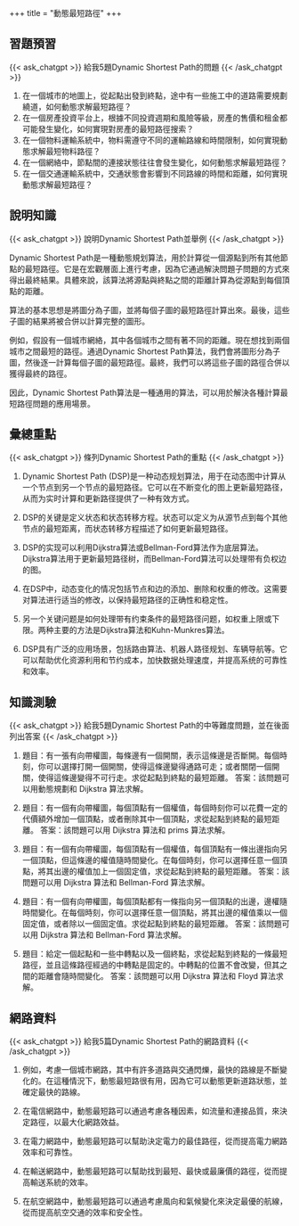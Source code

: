 +++
title = "動態最短路徑"
+++
## 習題預習
{{< ask_chatgpt >}}
給我5題Dynamic Shortest Path的問題
{{< /ask_chatgpt >}}



1. 在一個城市的地圖上，從起點出發到終點，途中有一些施工中的道路需要規劃繞道，如何動態求解最短路徑？
2. 在一個房產投資平台上，根據不同投資週期和風險等級，房產的售價和租金都可能發生變化，如何實現對房產的最短路徑搜索？
3. 在一個物料運輸系統中，物料需遵守不同的運輸路線和時間限制，如何實現動態求解最短物料路徑？
4. 在一個網絡中，節點間的連接狀態往往會發生變化，如何動態求解最短路徑？
5. 在一個交通運輸系統中，交通狀態會影響到不同路線的時間和距離，如何實現動態求解最短路徑？   

## 說明知識
{{< ask_chatgpt >}}
說明Dynamic Shortest Path並舉例
{{< /ask_chatgpt >}}



Dynamic Shortest Path是一種動態規划算法，用於計算從一個源點到所有其他節點的最短路徑。它是在宏觀層面上進行考慮，因為它通過解決問題子問題的方式來得出最終結果。具體來說，該算法將源點與終點之間的距離計算為從源點到每個頂點的距離。

算法的基本思想是將圖分為子圖，並將每個子圖的最短路徑計算出來。最後，這些子圖的結果將被合併以計算完整的圖形。

例如，假設有一個城市網絡，其中各個城市之間有著不同的距離。現在想找到兩個城市之間最短的路徑。通過Dynamic Shortest Path算法，我們會將圖形分為子圖，然後逐一計算每個子圖的最短路徑。最終，我們可以將這些子圖的路徑合併以獲得最終的路徑。

因此，Dynamic Shortest Path算法是一種通用的算法，可以用於解決各種計算最短路徑問題的應用場景。   

## 彙總重點
{{< ask_chatgpt >}}
條列Dynamic Shortest Path的重點
{{< /ask_chatgpt >}}



1. Dynamic Shortest Path (DSP)是一种动态规划算法，用于在动态图中计算从一个节点到另一个节点的最短路径。它可以在不断变化的图上更新最短路径，从而为实时计算和更新路径提供了一种有效方式。

2. DSP的关键是定义状态和状态转移方程。状态可以定义为从源节点到每个其他节点的最短距离，而状态转移方程描述了如何更新最短路径。

3. DSP的实现可以利用Dijkstra算法或Bellman-Ford算法作为底层算法。Dijkstra算法用于更新最短路径树，而Bellman-Ford算法可以处理带有负权边的图。

4. 在DSP中，动态变化的情况包括节点和边的添加、删除和权重的修改。这需要对算法进行适当的修改，以保持最短路径的正确性和稳定性。

5. 另一个关键问题是如何处理带有约束条件的最短路径问题，如权重上限或下限。两种主要的方法是Dijkstra算法和Kuhn-Munkres算法。

6. DSP具有广泛的应用场景，包括路由算法、机器人路径规划、车辆导航等。它可以帮助优化资源利用和节约成本，加快数据处理速度，并提高系统的可靠性和效率。   

## 知識測驗
{{< ask_chatgpt >}}
給我5題Dynamic Shortest Path的中等難度問題，並在後面列出答案
{{< /ask_chatgpt >}}

1. 題目：有一張有向帶權圖，每條邊有一個開關，表示這條邊是否斷開。每個時刻，你可以選擇打開一個開關，使得這條邊變得通路可走；或者關閉一個開關，使得這條邊變得不可行走。求從起點到終點的最短距離。
答案：該問題可以用動態規劃和 Dijkstra 算法求解。

2. 題目：有一個有向帶權圖，每個頂點有一個權值，每個時刻你可以花費一定的代價額外增加一個頂點，或者刪除其中一個頂點，求從起點到終點的最短距離。
答案：該問題可以用 Dijkstra 算法和 prims 算法求解。

3. 題目：有一個有向帶權圖，每個頂點有一個權值，每個頂點有一條出邊指向另一個頂點，但這條邊的權值隨時間變化。在每個時刻，你可以選擇任意一個頂點，將其出邊的權值加上一個固定值，求從起點到終點的最短距離。
答案：該問題可以用 Dijkstra 算法和 Bellman-Ford 算法求解。

4. 題目：有一個有向帶權圖，每個頂點都有一條指向另一個頂點的出邊，邊權隨時間變化。在每個時刻，你可以選擇任意一個頂點，將其出邊的權值乘以一個固定值，或者除以一個固定值。求從起點到終點的最短距離。
答案：該問題可以用 Dijkstra 算法和 Bellman-Ford 算法求解。

5. 題目：給定一個起點和一些中轉點以及一個終點，求從起點到終點的一條最短路徑，並且這條路徑經過的中轉點是固定的。中轉點的位置不會改變，但其之間的距離會隨時間變化。
答案：該問題可以用 Dijkstra 算法和 Floyd 算法求解。   

## 網路資料
{{< ask_chatgpt >}}
給我5篇Dynamic Shortest Path的網路資料
{{< /ask_chatgpt >}}



1. 例如，考慮一個城市網路，其中有許多道路與交通閃爍，最快的路線是不斷變化的。在這種情況下，動態最短路很有用，因為它可以動態更新道路狀態，並確定最快的路線。

2. 在電信網路中，動態最短路可以通過考慮各種因素，如流量和連接品質，來決定路徑，以最大化網路效益。

3. 在電力網路中，動態最短路可以幫助決定電力的最佳路徑，從而提高電力網路效率和可靠性。

4. 在輸送網路中，動態最短路可以幫助找到最短、最快或最廉價的路徑，從而提高輸送系統的效率。

5. 在航空網路中，動態最短路可以通過考慮風向和氣候變化來決定最優的航線，從而提高航空交通的效率和安全性。   

